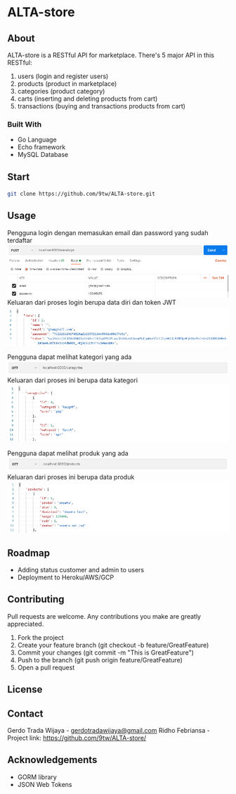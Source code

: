 # ALTA-store

## About
ALTA-store is a RESTful API for marketplace. There's 5 major API in this RESTful:
  1. users (login and register users)
  2. products (product in marketplace)
  3. categories (product category)
  4. carts (inserting and deleting products from cart)
  5. transactions (buying and transactions products from cart)
### Built With
  - Go Language
  - Echo framework
  - MySQL Database

## Start
```bash
git clone https://github.com/9tw/ALTA-store.git
```

## Usage
Pengguna login dengan memasukan email dan password yang sudah terdaftar
![Login](usage/login_in.PNG)
Keluaran dari proses login berupa data diri dan token JWT
![Login](usage/login_out.PNG)

Pengguna dapat melihat kategori yang ada
![Categories](usage/categories_in.PNG)
Keluaran dari proses ini berupa data kategori
![Categories](usage/categories_out.PNG)

Pengguna dapat melihat produk yang ada
![Products](usage/products_in.PNG)
Keluaran dari proses ini berupa data produk
![Products](usage/products_out.PNG)

## Roadmap
  - Adding status customer and admin to users
  - Deployment to Heroku/AWS/GCP

## Contributing
Pull requests are welcome. Any contributions you make are greatly appreciated.
  1. Fork the project
  2. Create your feature branch (git checkout -b feature/GreatFeature)
  3. Commit your changes (git commit -m "This is GreatFeature")
  4. Push to the branch (git push origin feature/GreatFeature)
  5. Open a pull request

## License


## Contact
Gerdo Trada Wijaya - gerdotradawijaya@gmail.com
Ridho Febriansa -
Project link: https://github.com/9tw/ALTA-store/

## Acknowledgements
  - GORM library
  - JSON Web Tokens
